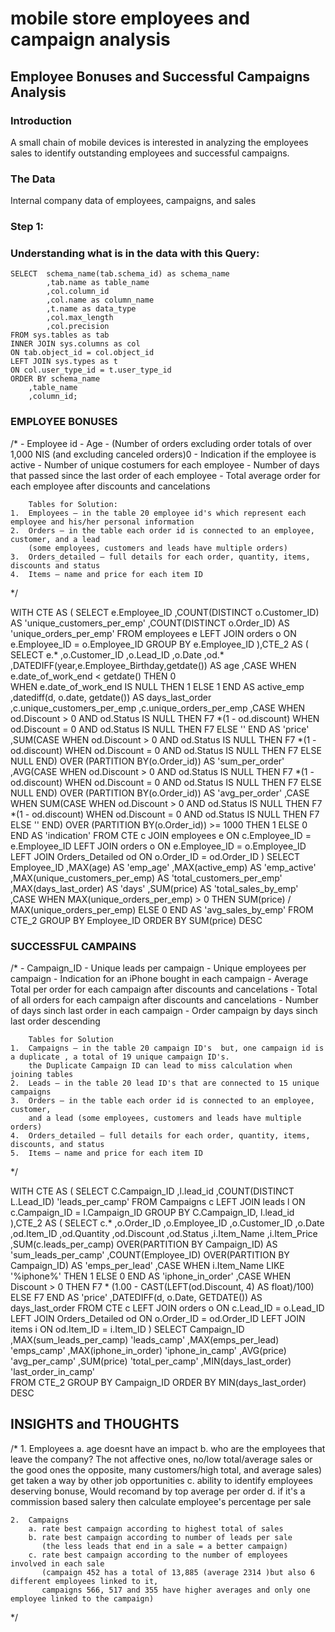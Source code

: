 # mobile store employees and campaign analysis 
 

## Employee Bonuses and Successful Campaigns Analysis


### Introduction 
A small chain of mobile devices is interested in analyzing the employees
sales to identify outstanding employees and successful campaigns.

### The Data
Internal company data of employees, campaigns, and sales


### Step 1:
### Understanding what is in the data with this Query:


	SELECT	schema_name(tab.schema_id) as schema_name
			,tab.name as table_name
			,col.column_id
			,col.name as column_name
			,t.name as data_type    
			,col.max_length
			,col.precision
	FROM sys.tables as tab
	INNER JOIN sys.columns as col
	ON tab.object_id = col.object_id
	LEFT JOIN sys.types as t
	ON col.user_type_id = t.user_type_id
	ORDER BY schema_name
		,table_name 
		,column_id;

### EMPLOYEE BONUSES

/*
	- Employee id
	- Age
	- (Number of orders excluding order totals of over 1,000 NIS (and excluding canceled orders)0
	- Indication if the employee is active
	- Number of unique costumers for each employee
	- Number of days that passed since the last order of each employee
	- Total average order for each employee after discounts and cancelations

		Tables for Solution:
	1.	Employees – in the table 20 employee id's which represent each employee and his/her personal information
	2.	Orders – in the table each order id is connected to an employee, customer, and a lead 
		(some employees, customers and leads have multiple orders)
	3.	Orders_detailed – full details for each order, quantity, items, discounts and status
	4.	Items – name and price for each item ID

*/

WITH CTE AS
(
	SELECT	 e.Employee_ID 
			,COUNT(DISTINCT o.Customer_ID) AS 'unique_customers_per_emp'
			,COUNT(DISTINCT o.Order_ID) AS 'unique_orders_per_emp'
	FROM employees e
	LEFT JOIN orders o
	ON e.Employee_ID = o.Employee_ID
	GROUP BY e.Employee_ID
),CTE_2 AS
(
	SELECT	 e.*
			,o.Customer_ID
			,o.Lead_ID
			,o.Date
			,od.*
			,DATEDIFF(year,e.Employee_Birthday,getdate()) AS age
			,CASE WHEN e.date_of_work_end < getdate() THEN 0    
				  WHEN e.date_of_work_end IS NULL THEN 1
				  ELSE 1
			 END AS active_emp	
			,datediff(d, o.date, getdate()) AS days_last_order
			,c.unique_customers_per_emp
			,c.unique_orders_per_emp
			,CASE WHEN od.Discount > 0 AND od.Status IS NULL THEN F7 *(1 - od.discount)
				  WHEN od.Discount = 0 AND od.Status IS NULL THEN F7
				  ELSE ''
			 END AS 'price'
			,SUM(CASE WHEN od.Discount > 0 AND od.Status IS NULL THEN F7 *(1 - od.discount)
					  WHEN od.Discount = 0 AND od.Status IS NULL THEN F7
								ELSE NULL
						   END) OVER (PARTITION BY(o.Order_id)) AS 'sum_per_order'
			,AVG(CASE WHEN od.Discount > 0 AND od.Status IS NULL THEN F7 *(1 - od.discount)
					  WHEN od.Discount = 0 AND od.Status IS NULL THEN F7
					  ELSE NULL
					  END) OVER (PARTITION BY(o.Order_id)) AS 'avg_per_order'
			,CASE WHEN SUM(CASE WHEN od.Discount > 0 AND od.Status IS NULL THEN F7 *(1 - od.discount)
								WHEN od.Discount = 0 AND od.Status IS NULL THEN F7
								ELSE ''
						   END) OVER (PARTITION BY(o.Order_id)) >= 1000 THEN 1 
				  ELSE 0
			 END AS 'indication'
	FROM CTE c
	JOIN employees e
	ON c.Employee_ID = e.Employee_ID
	LEFT JOIN orders o
	ON e.Employee_ID = o.Employee_ID
	LEFT JOIN Orders_Detailed od
	ON o.Order_ID = od.Order_ID
)
SELECT	 Employee_ID
		,MAX(age) AS 'emp_age'
		,MAX(active_emp) AS 'emp_active'
		,MAX(unique_customers_per_emp) AS 'total_customers_per_emp'
		,MAX(days_last_order) AS 'days'
		,SUM(price) AS 'total_sales_by_emp'
		,CASE WHEN MAX(unique_orders_per_emp) > 0 THEN SUM(price) / MAX(unique_orders_per_emp)
		 ELSE 0
		 END AS 'avg_sales_by_emp'
FROM CTE_2
GROUP BY Employee_ID
ORDER BY SUM(price) DESC

### SUCCESSFUL CAMPAINS

/*
	- Campaign_ID
	- Unique leads per campaign
	- Unique employees per campaign
	- Indication for an iPhone bought in each campaign
	- Average Total per order for each campaign after discounts and cancelations
	- Total of all orders for each campaign after discounts and cancelations
	- Number of days sinch last order in each campaign
	- Order campaign by days sinch last order descending

		Tables for Solution
	1.	Campaigns – in the table 20 campaign ID's  but, one campaign id is a duplicate , a total of 19 unique campaign ID's. 
		the Duplicate Campaign ID can lead to miss calculation when joining tables
	2.	Leads – in the table 20 lead ID's that are connected to 15 unique campaigns 
	3.	Orders – in the table each order id is connected to an employee, customer, 
		and a lead (some employees, customers and leads have multiple orders)
	4.	Orders_detailed – full details for each order, quantity, items, discounts, and status
	5.	Items – name and price for each item ID

*/

WITH CTE AS
(
	SELECT   C.Campaign_ID
			,l.lead_id
			,COUNT(DISTINCT L.Lead_ID) 'leads_per_camp'
	FROM Campaigns c
	LEFT JOIN leads l
	ON c.Campaign_ID = l.Campaign_ID
	GROUP BY C.Campaign_ID, l.lead_id
),CTE_2 AS
(
SELECT	 c.*
		,o.Order_ID
		,o.Employee_ID
		,o.Customer_ID
		,o.Date
		,od.Item_ID
		,od.Quantity
		,od.Discount
		,od.Status
		,i.Item_Name
		,i.Item_Price
		,SUM(c.leads_per_camp) OVER(PARTITION BY Campaign_ID) AS 'sum_leads_per_camp'
		,COUNT(Employee_ID) OVER(PARTITION BY Campaign_ID) AS 'emps_per_lead'
		,CASE WHEN i.Item_Name LIKE '%iphone%' THEN 1
				  ELSE 0
		 END AS 'iphone_in_order'
		,CASE WHEN Discount  > 0 THEN F7 * (1.00 - CAST(LEFT(od.Discount, 4) AS float)/100)
			  ELSE  F7 
		 END AS 'price'
,DATEDIFF(d, o.Date, GETDATE()) AS days_last_order
FROM CTE c
LEFT JOIN orders o
ON c.Lead_ID = o.Lead_ID
LEFT JOIN Orders_Detailed od
ON  o.Order_ID = od.Order_ID
LEFT JOIN items i
ON od.Item_ID = i.Item_ID
)
SELECT	 Campaign_ID
		,MAX(sum_leads_per_camp) 'leads_camp'
		,MAX(emps_per_lead) 'emps_camp'
		,MAX(iphone_in_order) 'iphone_in_camp'
		,AVG(price) 'avg_per_camp'
		,SUM(price) 'total_per_camp'
		,MIN(days_last_order) 'last_order_in_camp'		
FROM CTE_2
GROUP BY Campaign_ID
ORDER BY MIN(days_last_order) DESC

## INSIGHTS and THOUGHTS

/*
	1. Employees
		a. age doesnt have an impact
		b. who are the employees that leave the company? 
		   The not affective ones, no/low total/average sales 
		   or the good ones  the opposite, many customers/high total, and average sales) 
		   get taken a way by other job opportunities
		c. ability to identify employees deserving bonuse, Would recomand by top average per order
		d. if it's a commission based salery then calculate employee's percentage per sale

	2.	Campaigns
		a. rate best campaign according to highest total of sales
		b. rate best campaign according to number of leads per sale 
		   (the less leads that end in a sale = a better campaign)
		c. rate best campaign according to the number of employees involved in each sale
		   (campaign 452 has a total of 13,885 (average 2314 )but also 6 different employees linked to it, 
		   campaigns 566, 517 and 355 have higher averages and only one employee linked to the campaign)
*/
